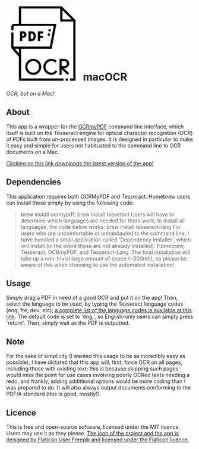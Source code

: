 # <img src="ocr.png" alt="icon" width="200"/> macOCR
*OCR, but on a Mac!*
## About
This app is a wrapper for the [OCRmyPDF](https://github.com/ocrmypdf/OCRmyPDF) command line interface, which itself is built on the Tesseract engine for optical character recognition (OCR) of PDFs built from un-processed images.  It is designed in particular to make it easy and simple for users not habituated to the command line to OCR documents on a Mac.


[Clicking on this link downloads the latest version of the app!](https://github.com/ezgranet/macocr/releases/download/v1.0.0/releases.zip)
## Dependencies
This application requires both OCRMyPDF and Tesseract. Homebrew users can install these simply by using the following code:
> brew install ocrmypdf; brew install tesseract
Users will have to determine which languages are needed for there work; to install all languages, the code below works:
> brew install tesseract-lang
For users who are uncomfortable or unhabitauted to the command line, I have bundled a small application called 'Dependency Installer', which will install (in the event these are not already installed): Homebrew, Tesseract, OCRmyPDF, and Tesseract-Lang.  The final installation will take up a non-trivial large amount of space (~500mb), so please be aware of this when choosing to use the automated installation!  
## Usage
Simply drag a PDF in need of a good OCR and put it on the app! Then, select the language to be used, by typing the Tesseract language codes (eng, fre, deu, etc); [a complete list of the language codes is available at this link](https://tesseract-ocr.github.io/tessdoc/Data-Files-in-different-versions.html).  The default code is set to 'eng,', so English-only users can simply press 'return'. Then, simply wait as the PDF is outputted.
## Note
For the sake of simplicity (I wanted this usage to be as incredibly easy as possible), I have dictated that this app will, first, force OCR on all pages, including those with existing text; this is because skipping such pages would miss the point for use cases involving poorly OCRed texts needing a redo, and frankly, adding addittional options would be more coding than I was prepared to do.  It will also always output documents conforming to the PDF/A standard (this is good, mostly!).
## Licence
This is free and open-source software, licensed under the MIT licence.  Users may use it as they please.
[The icon of the project and the app is deisgned by Flaticon User Freepik and licensed under the Flaticon licence.](https://www.flaticon.com/free-icon/ocr_5115215)
